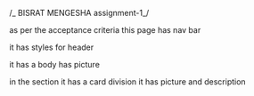 /_ BISRAT MENGESHA assignment-1_/

as per the acceptance criteria this page has nav bar

it has styles for header

it has a body has picture

in the section it has a card division it has picture and description

